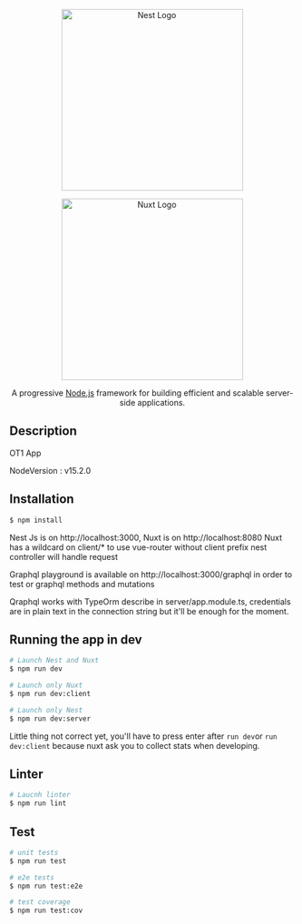 <p align="center">
  <a href="http://nestjs.com/" target="blank"><img src="https://nestjs.com/img/logo_text.svg" width="320" alt="Nest Logo" /></a>
</p>

<p align="center">
  <a href="https://fr.nuxtjs.org" target="blank"><img src="https://madewithnetwork.ams3.cdn.digitaloceanspaces.com/spatie-space-production/3075/nuxtjs-2.jpg" width="320" alt="Nuxt Logo" /></a>
</p>

<p align="center">A progressive <a href="http://nodejs.org" target="blank">Node.js</a> framework for building efficient and scalable server-side applications.</p>
<p align="center">


## Description

OT1 App

NodeVersion : v15.2.0

## Installation

```bash
$ npm install
```

Nest Js is on http://localhost:3000,
Nuxt is on http://localhost:8080
Nuxt has a wildcard on client/* to use vue-router without client prefix nest controller will handle request

Graphql playground is available on http://localhost:3000/graphql in order to test or graphql methods and mutations

Qraphql works with TypeOrm describe in server/app.module.ts, credentials are in plain text in the connection string but it'll be enough for the moment.

## Running the app in dev

```bash
# Launch Nest and Nuxt
$ npm run dev

# Launch only Nuxt
$ npm run dev:client

# Launch only Nest
$ npm run dev:server
```

Little thing not correct yet, you'll have to press enter after ```run dev```or ```run dev:client``` because nuxt ask you to collect stats when developing.

## Linter
```bash
# Laucnh linter
$ npm run lint

```


## Test

```bash
# unit tests
$ npm run test

# e2e tests
$ npm run test:e2e

# test coverage
$ npm run test:cov
```


